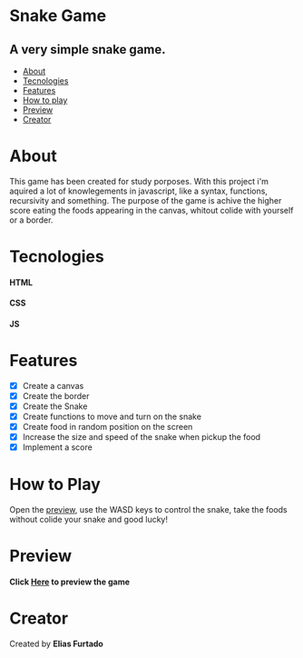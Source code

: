 # Snake Game
## A very simple snake game.

<!--ts--> 

* [About](#about) 
* [Tecnologies](#tecnologies) 
* [Features](#features) 
*  [How to play](#howtoplay)
* [Preview](#preview)  
* [Creator](#local-files) 

<!--te-->

# About
This game has been created for study porposes. With this project i'm aquired a lot of knowlegements in javascript, like a syntax, functions, recursivity and something.
The purpose of the game is achive the higher score eating the foods appearing in the canvas, whitout colide with yourself or a border.

# Tecnologies
#### HTML
#### CSS
#### JS

# Features
- [x] Create a canvas
- [x] Create the border
- [x] Create the Snake
- [x] Create functions to move and turn on the snake
- [x] Create food in random position on the screen
- [x] Increase the size and speed of the snake when pickup the food
- [x] Implement a score

# How to Play
Open the [preview](#preview), use the WASD keys to control the snake, take the foods without colide your snake and good lucky!

# Preview
#### Click [Here](https://codepen.io/eliasfurtado/full/MWbwaaQ) to preview the game 

# Creator

Created by **Elias Furtado**